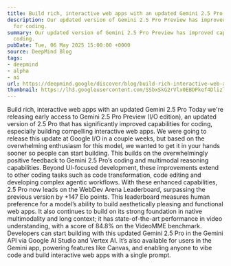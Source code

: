 ```yaml
---
title: Build rich, interactive web apps with an updated Gemini 2.5 Pro
description: Our updated version of Gemini 2.5 Pro Preview has improved capabilities
  for coding.
summary: Our updated version of Gemini 2.5 Pro Preview has improved capabilities for
  coding.
pubDate: Tue, 06 May 2025 15:00:00 +0000
source: DeepMind Blog
tags:
- deepmind
- alpha
- ai
url: https://deepmind.google/discover/blog/build-rich-interactive-web-apps-with-an-updated-gemini-25-pro/
thumbnail: https://lh3.googleusercontent.com/SSbxSkG2rVlx0EBDPkef4DlizlSym8CtoHacISjmJMsJIY57O9Cy5zT55RTrfrl_tpyE1zXJwt-ylZZLQuLMjBWNqq7Uy54BQ6Pc2A6lnJbKFi3z=w528-h297-n-nu-rw
---
```


Build rich, interactive web apps with an updated Gemini 2.5 Pro
Today we're releasing early access to Gemini 2.5 Pro Preview (I/O edition), an updated version of 2.5 Pro that has significantly improved capabilities for coding, especially building compelling interactive web apps. We were going to release this update at Google I/O in a couple weeks, but based on the overwhelming enthusiasm for this model, we wanted to get it in your hands sooner so people can start building.
This builds on the overwhelmingly positive feedback to Gemini 2.5 Pro’s coding and multimodal reasoning capabilities. Beyond UI-focused development, these improvements extend to other coding tasks such as code transformation, code editing and developing complex agentic workflows.
With these enhanced capabilities, 2.5 Pro now leads on the WebDev Arena Leaderboard, surpassing the previous version by +147 Elo points. This leaderboard measures human preference for a model’s ability to build aesthetically pleasing and functional web apps. It also continues to build on its strong foundation in native multimodality and long context; it has state-of-the-art performance in video understanding, with a score of 84.8% on the VideoMME benchmark.
Developers can start building with this updated Gemini 2.5 Pro in the Gemini API via Google AI Studio and Vertex AI. It’s also available for users in the Gemini app, powering features like Canvas, and enabling anyone to vibe code and build interactive web apps with a single prompt.